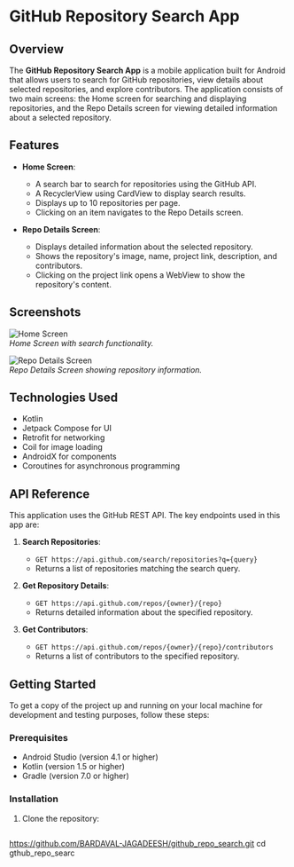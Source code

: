 # GitHub Repository Search App

## Overview

The **GitHub Repository Search App** is a mobile application built for Android that allows users to search for
GitHub repositories, view details about selected repositories, and explore contributors. The application consists of two main screens: 
the Home screen for searching and displaying repositories, and the Repo Details screen for viewing detailed information about a selected repository.

## Features

- **Home Screen**:
  - A search bar to search for repositories using the GitHub API.
  - A RecyclerView using CardView to display search results.
  - Displays up to 10 repositories per page.
  - Clicking on an item navigates to the Repo Details screen.

- **Repo Details Screen**:
  - Displays detailed information about the selected repository.
  - Shows the repository's image, name, project link, description, and contributors.
  - Clicking on the project link opens a WebView to show the repository's content.

## Screenshots

![Home Screen](screenshots/home_screen.png)  
*Home Screen with search functionality.*

![Repo Details Screen](screenshots/repo_details_screen.png)  
*Repo Details Screen showing repository information.*

## Technologies Used

- Kotlin
- Jetpack Compose for UI
- Retrofit for networking
- Coil for image loading
- AndroidX for components
- Coroutines for asynchronous programming

## API Reference

This application uses the GitHub REST API. The key endpoints used in this app are:

1. **Search Repositories**:
   - `GET https://api.github.com/search/repositories?q={query}`
   - Returns a list of repositories matching the search query.

2. **Get Repository Details**:
   - `GET https://api.github.com/repos/{owner}/{repo}`
   - Returns detailed information about the specified repository.

3. **Get Contributors**:
   - `GET https://api.github.com/repos/{owner}/{repo}/contributors`
   - Returns a list of contributors to the specified repository.

## Getting Started

To get a copy of the project up and running on your local machine for development and testing purposes, follow these steps:

### Prerequisites

- Android Studio (version 4.1 or higher)
- Kotlin (version 1.5 or higher)
- Gradle (version 7.0 or higher)

### Installation

1. Clone the repository:

   ```bash
  https://github.com/BARDAVAL-JAGADEESH/github_repo_search.git
   cd gthub_repo_searc

